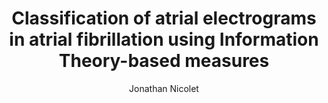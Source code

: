 ---
paperId: 19
author: Jonathan Nicolet
publicationauthor: Nicolet, J.
title: Classification of atrial electrograms in atrial fibrillation using Information Theory-based measures
pdf: Oral_Jonathan_NicoletV2
poster: Oral_Jonathan_Nicolet
alt: --
type: Oral
topic: Deep Learning
subtopic: Machine Learning
link: 
conference: icml
year: 2019
tags: icml-2019-op
location: California, USA
---